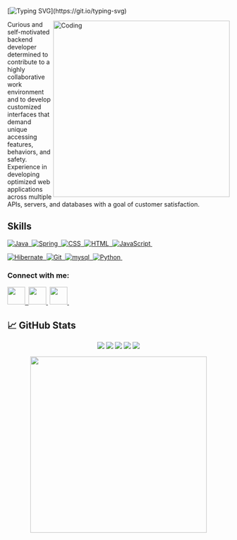[![Typing SVG](https://readme-typing-svg.herokuapp.com?size=30&color=FFFFFF&lines=Hey+👋+I'm+Hemachandran+J!)](https://git.io/typing-svg)
<!-- <img src="/BannerNew.jpg" title="Hemachandran's Banner" width="100%" > -->

<!-- <img src="./github-header-image.png" title="Hemachandran's Banner" width="100%" >  -->


<img align="right" alt="Coding" width="400" height="400" src="https://cdn.dribbble.com/users/1162077/screenshots/3848914/programmer.gif" >

<p line-height="100">Curious and self-motivated backend developer determined to contribute to a highly collaborative work environment and to develop customized interfaces that demand unique accessing features, behaviors, and safety. Experience in developing optimized web applications across multiple APIs, servers, and databases with a goal  of customer satisfaction.</p>



## Skills


<p align="left">
  <a href="">
    <img src="https://skillicons.dev/icons?i=java" title="Java"/>&nbsp;
    <img src="https://skillicons.dev/icons?i=spring" title="Spring" />&nbsp;
    <img src="https://skillicons.dev/icons?i=css" title="CSS" />&nbsp;
    <img src="https://skillicons.dev/icons?i=html" title="HTML" />&nbsp;
    <img src="https://skillicons.dev/icons?i=js" title="JavaScript" />&nbsp;
    
  </a>
</p>
<p align="left">
  <a href="">
    <img src="https://skillicons.dev/icons?i=hibernate" title="Hibernate" />&nbsp;
    <img src="https://skillicons.dev/icons?i=git" title="Git" />&nbsp;
    <img src="https://skillicons.dev/icons?i=mysql" title="mysql" />&nbsp;
    <img src="https://skillicons.dev/icons?i=py" title="Python" />&nbsp;
  </a>
</p>




   
<!--    <a><div><img src="https://media.giphy.com/media/dWesBcTLavkZuG35MI/giphy.gif" width="400" height="300"/></div></a> -->
<!-- ## &#x1f4c8; Trophy
<p align="center"> <a href="https://github.com/ryo-ma/github-profile-trophy"><img src="https://github-profile-trophy.vercel.app/?username=hemachandran-4&theme=zenburn" alt="Hemachandran" /></a> </p> -->
<h3 align="left">Connect with me:</h3>
<p align="left">
<div>
        <a href="mailto:chandran1996.j@gmail.com"><img src="https://cdn-icons-png.flaticon.com/128/5968/5968534.png" alt="" title="gmail" alt="Java" width="40" height="40"/>&nbsp; </a> 
        <a href="https://www.linkedin.com/in/hemachandran-j4848"><img src="https://cdn-icons-png.flaticon.com/128/174/174857.png" alt="" title="linkedin" alt="Java" width="40" height="40"/>&nbsp;</a>
        <a href="https://hemachandran-4.github.io/"><img src="https://cdn-icons-png.flaticon.com/128/1975/1975643.png" alt="" title="portfolio" alt="Java" width="40" height="40"/>&nbsp;</a>
 </div>
</p>

## &#x1f4c8; GitHub Stats

<p align="center">
<img src="http://github-profile-summary-cards.vercel.app/api/cards/profile-details?username=hemachandran-4&theme=default">
<img src="http://github-profile-summary-cards.vercel.app/api/cards/repos-per-language?username=hemachandran-4&theme=default">
<img src="http://github-profile-summary-cards.vercel.app/api/cards/most-commit-language?username=hemachandran-4&theme=default">
<img src="http://github-profile-summary-cards.vercel.app/api/cards/stats?username=hemachandran-4&theme=default">
<img src="http://github-profile-summary-cards.vercel.app/api/cards/productive-time?username=hemachandran-4&theme=default&utcOffset=8">
	
</p>
<p align="center" style="margin-right:0px;padding-right:0px">
<img src="https://github-readme-stats.vercel.app/api?username=hemachandran-4&theme=default" width="400">
<!-- <img alt="streak stats" src="https://github-readme-streak-stats.herokuapp.com/?user=hemachandran-4&theme=default" width="400"> -->
</p>
<!-- <a href="https://github.com/hemachandran-4"><img alt="Hemachandran's Activity Graph" src="https://activity-graph.herokuapp.com/graph?username=hemachandran-4&custom_title=Hemachandran's%20Contribution%20Graph&theme=default" /></a> -->
  <br/>


<!-- <a href="https://github.com/hemachandran-4">
  <img align="center" src="https://github-readme-stats.vercel.app/api/top-langs/?username=hemachandran-4&hide=java,html,tex&title_color=ffffff&text_color=c9cacc&icon_color=2bbc8a&bg_color=1d1f21&langs_count=3" />
</a>
<a href="https://github.com/hemachandran-4">
  <img align="center" src="https://github-readme-stats.vercel.app/api?username=hemachandran-4&show_icons=true&line_height=27&count_private=true&title_color=ffffff&text_color=c9cacc&icon_color=2bbc8a&bg_color=1d1f21" alt="Hemachandran's GitHub Stats" />
</a> -->
   


<!-- ## Skills


<p align="center">
  <a href="">
    <img src="https://skillicons.dev/icons?i=java" title="Java"/>&nbsp;
    <img src="https://skillicons.dev/icons?i=spring" title="Spring" />&nbsp;
    <img src="https://skillicons.dev/icons?i=css" title="CSS" />&nbsp;
    <img src="https://skillicons.dev/icons?i=html" title="HTML" />&nbsp;
    <img src="https://skillicons.dev/icons?i=js" title="JavaScript" />&nbsp;
    <img src="https://skillicons.dev/icons?i=hibernate" title="Hibernate" />&nbsp;
    <img src="https://skillicons.dev/icons?i=git" title="Git" />&nbsp;
    <img src="https://skillicons.dev/icons?i=aws" title="AWS" />&nbsp;
    <img src="https://skillicons.dev/icons?i=mysql" title="mysql" />&nbsp;
  </a>
</p> -->


<!-- ### :hammer_and_wrench: Languages and Tools :
<div>
  <img src="https://github.com/devicons/devicon/blob/master/icons/java/java-original-wordmark.svg" title="Java" alt="Java" width="40" height="40"/>&nbsp;
  <img src="https://github.com/devicons/devicon/blob/master/icons/spring/spring-original-wordmark.svg" title="Spring" alt="Spring" width="40" height="40"/>&nbsp;
  <img src="https://github.com/devicons/devicon/blob/master/icons/css3/css3-plain-wordmark.svg"  title="CSS3" alt="CSS" width="40" height="40"/>&nbsp;
  <img src="https://github.com/devicons/devicon/blob/master/icons/html5/html5-original.svg" title="HTML5" alt="HTML" width="40" height="40"/>&nbsp;
  <img src="https://github.com/devicons/devicon/blob/master/icons/javascript/javascript-original.svg" title="JavaScript" alt="JavaScript" width="40" height="40"/>&nbsp;
  <img src="https://github.com/devicons/devicon/blob/master/icons/mysql/mysql-original-wordmark.svg" title="MySQL"  alt="MySQL" width="40" height="40"/>&nbsp;
  <img src="https://github.com/devicons/devicon/blob/master/icons/git/git-original-wordmark.svg" title="Git" **alt="Git" width="40" height="40"/>
  <img src="https://github.com/devicons/devicon/blob/master/icons/python/python-original.svg" title="Python" **alt="Python" width="40" height="40"/>
</div> -->

<!-- ### Contact me:

<div>
        <a href="mailto:chandran1996.j@gmail.com"><img src="https://cdn-icons-png.flaticon.com/128/5968/5968534.png" alt="" title="gmail" alt="Java" width="40" height="40"/>&nbsp; </a> 
        <a href="https://www.linkedin.com/in/hemachandran-j4848"><img src="https://cdn-icons-png.flaticon.com/128/174/174857.png" alt="" title="linkedin" alt="Java" width="40" height="40"/>&nbsp;</a>
        <a href="https://hemachandran-4.github.io/"><img src="https://cdn-icons-png.flaticon.com/128/1975/1975643.png" alt="" title="portfolio" alt="Java" width="40" height="40"/>&nbsp;</a>
 </div> -->
